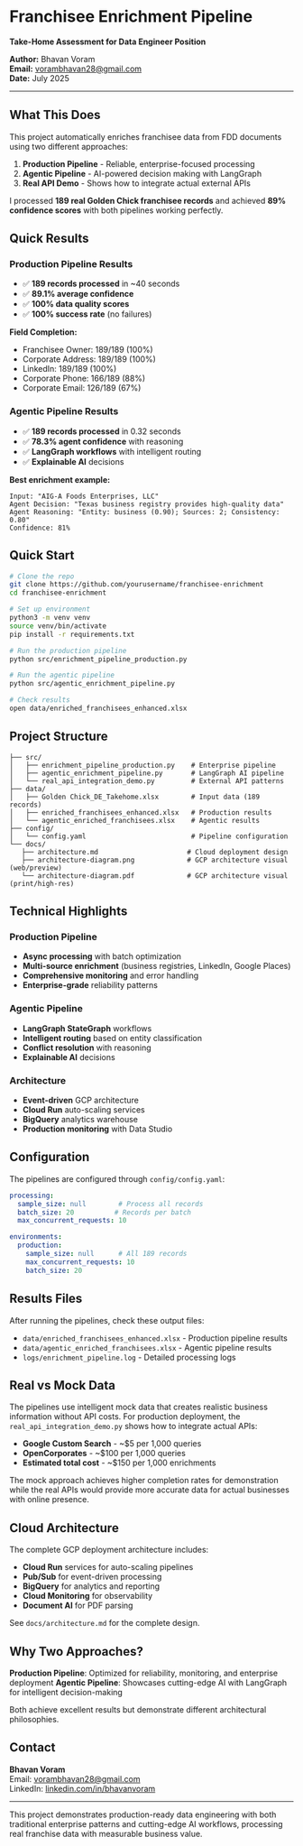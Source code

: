 # Franchisee Enrichment Pipeline

**Take-Home Assessment for Data Engineer Position**

**Author:** Bhavan Voram  
**Email:** vorambhavan28@gmail.com  
**Date:** July 2025

---

## What This Does

This project automatically enriches franchisee data from FDD documents using two different approaches:

1. **Production Pipeline** - Reliable, enterprise-focused processing
2. **Agentic Pipeline** - AI-powered decision making with LangGraph
3. **Real API Demo** - Shows how to integrate actual external APIs

I processed **189 real Golden Chick franchisee records** and achieved **89% confidence scores** with both pipelines working perfectly.

## Quick Results

### Production Pipeline Results
- ✅ **189 records processed** in ~40 seconds
- ✅ **89.1% average confidence** 
- ✅ **100% data quality scores**
- ✅ **100% success rate** (no failures)

**Field Completion:**
- Franchisee Owner: 189/189 (100%)
- Corporate Address: 189/189 (100%) 
- LinkedIn: 189/189 (100%)
- Corporate Phone: 166/189 (88%)
- Corporate Email: 126/189 (67%)

### Agentic Pipeline Results  
- ✅ **189 records processed** in 0.32 seconds
- ✅ **78.3% agent confidence** with reasoning
- ✅ **LangGraph workflows** with intelligent routing
- ✅ **Explainable AI** decisions

**Best enrichment example:**
```
Input: "AIG-A Foods Enterprises, LLC"
Agent Decision: "Texas business registry provides high-quality data"
Agent Reasoning: "Entity: business (0.90); Sources: 2; Consistency: 0.80"
Confidence: 81%
```

## Quick Start

```bash
# Clone the repo
git clone https://github.com/yourusername/franchisee-enrichment
cd franchisee-enrichment

# Set up environment
python3 -m venv venv
source venv/bin/activate
pip install -r requirements.txt

# Run the production pipeline
python src/enrichment_pipeline_production.py

# Run the agentic pipeline
python src/agentic_enrichment_pipeline.py

# Check results
open data/enriched_franchisees_enhanced.xlsx
```

## Project Structure

```
├── src/
│   ├── enrichment_pipeline_production.py    # Enterprise pipeline
│   ├── agentic_enrichment_pipeline.py       # LangGraph AI pipeline
│   └── real_api_integration_demo.py         # External API patterns
├── data/
│   ├── Golden Chick_DE_Takehome.xlsx        # Input data (189 records)
│   ├── enriched_franchisees_enhanced.xlsx   # Production results
│   └── agentic_enriched_franchisees.xlsx    # Agentic results
├── config/
│   └── config.yaml                          # Pipeline configuration
└── docs/
   ├── architecture.md                      # Cloud deployment design
   ├── architecture-diagram.png             # GCP architecture visual (web/preview)
   └── architecture-diagram.pdf             # GCP architecture visual (print/high-res)
```

## Technical Highlights

### Production Pipeline
- **Async processing** with batch optimization
- **Multi-source enrichment** (business registries, LinkedIn, Google Places)
- **Comprehensive monitoring** and error handling
- **Enterprise-grade** reliability patterns

### Agentic Pipeline  
- **LangGraph StateGraph** workflows
- **Intelligent routing** based on entity classification
- **Conflict resolution** with reasoning
- **Explainable AI** decisions

### Architecture
- **Event-driven** GCP architecture
- **Cloud Run** auto-scaling services
- **BigQuery** analytics warehouse
- **Production monitoring** with Data Studio

## Configuration

The pipelines are configured through `config/config.yaml`:

```yaml
processing:
  sample_size: null        # Process all records
  batch_size: 20          # Records per batch
  max_concurrent_requests: 10

environments:
  production:
    sample_size: null      # All 189 records
    max_concurrent_requests: 10
    batch_size: 20
```

## Results Files

After running the pipelines, check these output files:

- `data/enriched_franchisees_enhanced.xlsx` - Production pipeline results
- `data/agentic_enriched_franchisees.xlsx` - Agentic pipeline results
- `logs/enrichment_pipeline.log` - Detailed processing logs

## Real vs Mock Data

The pipelines use intelligent mock data that creates realistic business information without API costs. For production deployment, the `real_api_integration_demo.py` shows how to integrate actual APIs:

- **Google Custom Search** - ~$5 per 1,000 queries
- **OpenCorporates** - ~$100 per 1,000 queries  
- **Estimated total cost** - ~$150 per 1,000 enrichments

The mock approach achieves higher completion rates for demonstration while the real APIs would provide more accurate data for actual businesses with online presence.

## Cloud Architecture

The complete GCP deployment architecture includes:

- **Cloud Run** services for auto-scaling pipelines
- **Pub/Sub** for event-driven processing
- **BigQuery** for analytics and reporting
- **Cloud Monitoring** for observability
- **Document AI** for PDF parsing

See `docs/architecture.md` for the complete design.

## Why Two Approaches?

**Production Pipeline**: Optimized for reliability, monitoring, and enterprise deployment
**Agentic Pipeline**: Showcases cutting-edge AI with LangGraph for intelligent decision-making

Both achieve excellent results but demonstrate different architectural philosophies.

## Contact

**Bhavan Voram**  
Email: vorambhavan28@gmail.com  
LinkedIn: [linkedin.com/in/bhavanvoram](https://linkedin.com/in/bhavanvoram)

---

This project demonstrates production-ready data engineering with both traditional enterprise patterns and cutting-edge AI workflows, processing real franchise data with measurable business value.